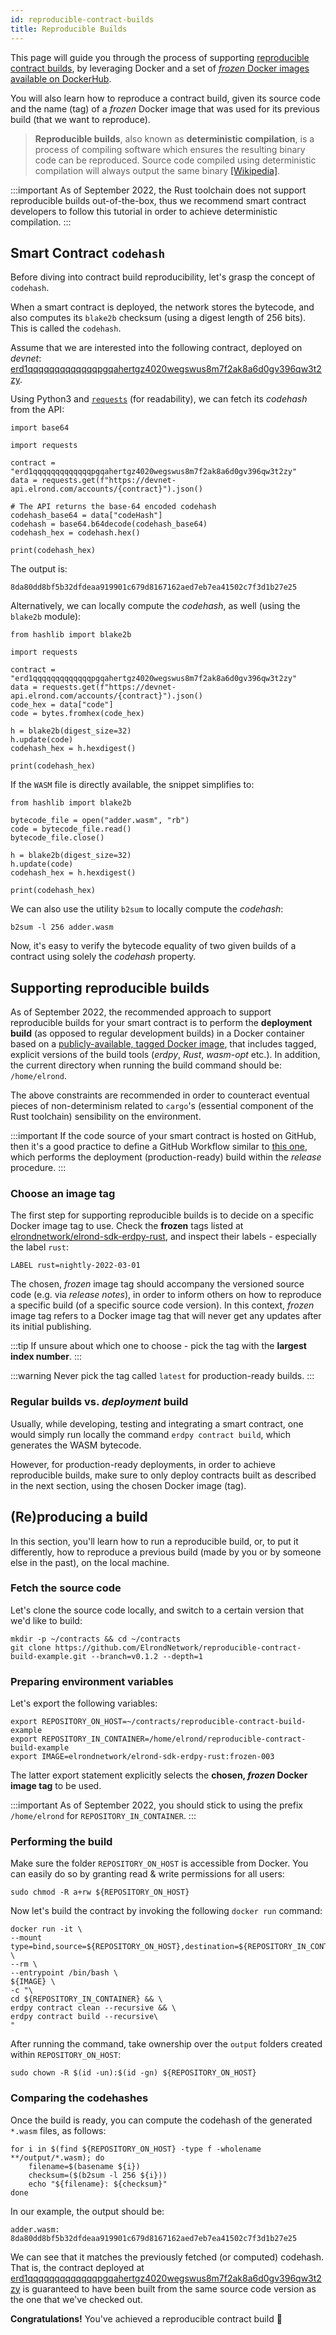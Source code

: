 ```yaml
---
id: reproducible-contract-builds
title: Reproducible Builds
---
```


This page will guide you through the process of supporting [reproducible contract builds](https://en.wikipedia.org/wiki/Reproducible_builds), by leveraging Docker and a set of [_frozen_ Docker images available on DockerHub](https://hub.docker.com/r/elrondnetwork/elrond-sdk-erdpy-rust/tags). 

You will also learn how to reproduce a contract build, given its source code and the name (tag) of a _frozen_ Docker image that was used for its previous build (that we want to reproduce).

> **Reproducible builds**, also known as **deterministic compilation**, is a process of compiling software which ensures the resulting binary code can be reproduced. Source code compiled using deterministic compilation will always output the same binary [[Wikipedia]](https://en.wikipedia.org/wiki/Reproducible_builds).

:::important
As of September 2022, the Rust toolchain does not support reproducible builds out-of-the-box, thus we recommend smart contract developers to follow this tutorial in order to achieve deterministic compilation.
:::

## Smart Contract `codehash`

Before diving into contract build reproducibility, let's grasp the concept of `codehash`.

When a smart contract is deployed, the network stores the bytecode, and also computes its `blake2b` checksum (using a digest length of 256 bits). This is called the `codehash`.

Assume that we are interested into the following contract, deployed on _devnet_: [erd1qqqqqqqqqqqqqpgqahertgz4020wegswus8m7f2ak8a6d0gv396qw3t2zy](https://devnet-explorer.elrond.com/accounts/erd1qqqqqqqqqqqqqpgqahertgz4020wegswus8m7f2ak8a6d0gv396qw3t2zy).

Using Python3 and [`requests`](https://requests.readthedocs.io) (for readability), we can fetch its _codehash_ from the API:

```
import base64

import requests

contract = "erd1qqqqqqqqqqqqqpgqahertgz4020wegswus8m7f2ak8a6d0gv396qw3t2zy"
data = requests.get(f"https://devnet-api.elrond.com/accounts/{contract}").json()

# The API returns the base-64 encoded codehash
codehash_base64 = data["codeHash"]
codehash = base64.b64decode(codehash_base64)
codehash_hex = codehash.hex()

print(codehash_hex)
```

The output is:

```
8da80dd8bf5b32dfdeaa919901c679d8167162aed7eb7ea41502c7f3d1b27e25
```

Alternatively, we can locally compute the _codehash_, as well (using the `blake2b` module):

```
from hashlib import blake2b

import requests

contract = "erd1qqqqqqqqqqqqqpgqahertgz4020wegswus8m7f2ak8a6d0gv396qw3t2zy"
data = requests.get(f"https://devnet-api.elrond.com/accounts/{contract}").json()
code_hex = data["code"]
code = bytes.fromhex(code_hex)

h = blake2b(digest_size=32)
h.update(code)
codehash_hex = h.hexdigest()

print(codehash_hex)
```

If the `WASM` file is directly available, the snippet simplifies to:

```
from hashlib import blake2b

bytecode_file = open("adder.wasm", "rb")
code = bytecode_file.read()
bytecode_file.close()

h = blake2b(digest_size=32)
h.update(code)
codehash_hex = h.hexdigest()

print(codehash_hex)
```

We can also use the utility `b2sum` to locally compute the _codehash_:

```
b2sum -l 256 adder.wasm
```

Now, it's easy to verify the bytecode equality of two given builds of a contract using solely the _codehash_ property.

## Supporting reproducible builds

As of September 2022, the recommended approach to support reproducible builds for your smart contract is to perform the **deployment build** (as opposed to regular development builds) in a Docker container based on a [publicly-available, tagged Docker image](https://hub.docker.com/r/elrondnetwork/elrond-sdk-erdpy-rust/tags), that includes tagged, explicit versions of the build tools (_erdpy_, _Rust_, _wasm-opt_ etc.). In addition, the current directory when running the build command should be: `/home/elrond`. 

The above constraints are recommended in order to counteract eventual pieces of non-determinism related to `cargo`'s (essential component of the Rust toolchain) sensibility on the environment.

:::important
If the code source of your smart contract is hosted on GitHub, then it's a good practice to define a GitHub Workflow similar to [this one](https://github.com/ElrondNetwork/reproducible-contract-build-example/blob/main/.github/workflows/release.yml), which performs the deployment (production-ready) build within the _release_ procedure.
:::

### Choose an image tag

The first step for supporting reproducible builds is to decide on a specific Docker image tag to use. Check the **frozen** tags listed at [elrondnetwork/elrond-sdk-erdpy-rust](https://hub.docker.com/r/elrondnetwork/elrond-sdk-erdpy-rust/tags), and inspect their labels - especially the label `rust`:

```
LABEL rust=nightly-2022-03-01
```

The chosen, _frozen_ image tag should accompany the versioned source code (e.g. via _release notes_), in order to inform others on how to reproduce a specific build (of a specific source code version). In this context, _frozen_ image tag refers to a Docker image tag that will never get any updates after its initial publishing.

:::tip
If unsure about which one to choose - pick the tag with the **largest index number**. 
:::

:::warning
Never pick the tag called `latest` for production-ready builds.
:::

### Regular builds vs. _deployment_ build

Usually, while developing, testing and integrating a smart contract, one would simply run locally the command `erdpy contract build`, which generates the WASM bytecode. 

However, for production-ready deployments, in order to achieve reproducible builds, make sure to only deploy contracts built as described in the next section, using the chosen Docker image (tag).

## (Re)producing a build

In this section, you'll learn how to run a reproducible build, or, to put it differently, how to reproduce a previous build (made by you or by someone else in the past), on the local machine.

### Fetch the source code

Let's clone the source code locally, and switch to a certain version that we'd like to build:

```
mkdir -p ~/contracts && cd ~/contracts
git clone https://github.com/ElrondNetwork/reproducible-contract-build-example.git --branch=v0.1.2 --depth=1
```

### Preparing environment variables

Let's export the following variables:

```
export REPOSITORY_ON_HOST=~/contracts/reproducible-contract-build-example
export REPOSITORY_IN_CONTAINER=/home/elrond/reproducible-contract-build-example
export IMAGE=elrondnetwork/elrond-sdk-erdpy-rust:frozen-003
```

The latter export statement explicitly selects the **chosen, _frozen_ Docker image tag** to be used.

:::important
As of September 2022, you should stick to using the prefix `/home/elrond` for `REPOSITORY_IN_CONTAINER`.
:::

### Performing the build

Make sure the folder `REPOSITORY_ON_HOST` is accessible from Docker. You can easily do so by granting read & write permissions for all users:

```
sudo chmod -R a+rw ${REPOSITORY_ON_HOST}
```

Now let's build the contract by invoking the following `docker run` command:

```
docker run -it \
--mount type=bind,source=${REPOSITORY_ON_HOST},destination=${REPOSITORY_IN_CONTAINER} \
--rm \
--entrypoint /bin/bash \
${IMAGE} \
-c "\
cd ${REPOSITORY_IN_CONTAINER} && \
erdpy contract clean --recursive && \
erdpy contract build --recursive\
"
```

After running the command, take ownership over the `output` folders created within `REPOSITORY_ON_HOST`:

```
sudo chown -R $(id -un):$(id -gn) ${REPOSITORY_ON_HOST}
```

### Comparing the codehashes

Once the build is ready, you can compute the codehash of the generated `*.wasm` files, as follows:

```
for i in $(find ${REPOSITORY_ON_HOST} -type f -wholename **/output/*.wasm); do
    filename=$(basename ${i})
    checksum=($(b2sum -l 256 ${i}))
    echo "${filename}: ${checksum}"
done
```

In our example, the output should be:

```
adder.wasm: 8da80dd8bf5b32dfdeaa919901c679d8167162aed7eb7ea41502c7f3d1b27e25
```

We can see that it matches the previously fetched (or computed) codehash. That is, the contract deployed at [erd1qqqqqqqqqqqqqpgqahertgz4020wegswus8m7f2ak8a6d0gv396qw3t2zy](https://devnet-explorer.elrond.com/accounts/erd1qqqqqqqqqqqqqpgqahertgz4020wegswus8m7f2ak8a6d0gv396qw3t2zy) is guaranteed to have been built from the same source code version as the one that we've checked out.

**Congratulations!** You've achieved a reproducible contract build 🎉
